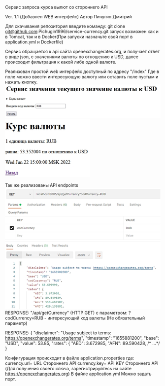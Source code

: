 Сервис запроса курса вылют со стороннего API

Ver. 1.1 (Добавлен WEB интерфейс)
Автор Пичугин Дмитрий

Для скачивания репозитория введите команду:
git clone git@github.com:Pichugin1996/service-currency.git
запуск возможен как и в Tomcat, так и в Docker(При запуски назначьте свой порт в application.yml и Dockerfile)

Сервис обращается к api сайта openexchangerates.org, и получает ответ в виде json, с 
значениями валюты по отношению к USD, далее происходит фильтрация к какой либе одной валюте.

Реализован простой web интерфейс доступный по адресу "/index"
Где в поле можно ввести интересующую валюту или оставить поле пустым и нажать кнопку.
![](scr/22-06-2022155031.jpg)
![](scr/22-06-2022155051.jpg)

Так же реализованы API endpoints 
![](scr/22-06-2022160053.jpg)
RESPONSE:
"/api/getCurrency" (HTTP GET)
с параметром: ?codCurrency=RUB  - интересующий код валюты (Не обязательный параметр)    

RESPONSE:
{
    "disclaimer": "Usage subject to terms: https://openexchangerates.org/terms",
    "timestamp": "1655881200",
    "base": "USD",
    "value": 53.85,
    "rates": {
    "AED": 3.672985,
    "AFN": 89.590428,
/* ...*/
}


Конфигурация происходит в файле application.properties
где:
    currency.url= URL Стороннего API
    currency.key= API KEY Стороннего API
(Для получения своего ключа, зарегистрируйтесь на сайте https://openexchangerates.org)
 В файле application.yml Можно задать порт.


